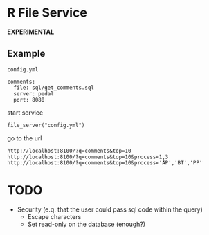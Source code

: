 # R File Service

**EXPERIMENTAL**

## Example

`config.yml`

```
comments:
  file: sql/get_comments.sql
  server: pedal
  port: 8080
```

start service

```
file_server("config.yml")
```

go to the url
```
http://localhost:8100/?q=comments&top=10
http://localhost:8100/?q=comments&top=10&process=1,3
http://localhost:8100/?q=comments&top=10&process='ÅP','BT','PP'
```

# TODO

- Security (e.q. that the user could pass sql code within the query)
  - Escape characters
  - Set read-only on the database (enough?)


